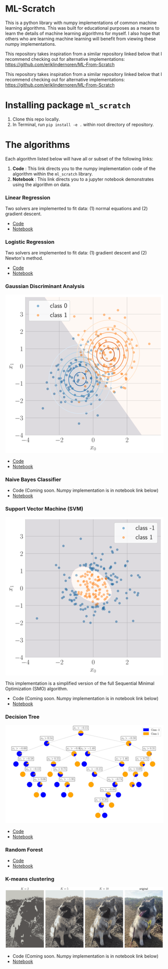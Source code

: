 # ML-Scratch

This is a python library with numpy implementations of common machine learning algorithms. This was built for educational purposes as a means to learn the details of machine learning algorithms for myself. I also hope that others who are learning machine learning will benefit from viewing these numpy implementations.

This repository takes inspiration from a similar repository linked below that I recommend checking out
for alternative implementations: https://github.com/eriklindernoren/ML-From-Scratch

This repository takes inspiration from a similar repository linked below that I recommend checking out
for alternative implementations: https://github.com/eriklindernoren/ML-From-Scratch

# Installing package `ml_scratch`

1. Clone this repo locally.
2. In Terminal, run `pip install -e .` within root directory of repository.

# The algorithms

Each algorithm listed below will have all or subset of the following links:
1. **Code** : This link directs you to the numpy implementation code of the algorithm within the `ml_scratch` library.
2. **Notebook** : This link directs you to a jupyter notebook demonstrates using the algorithm on data.


### Linear Regression
Two solvers are implemented to fit data: (1) normal equations and (2) gradient descent.
- [Code](https://github.com/cjm715/ml_scratch/blob/master/ml_scratch/LinearRegression.py)
- [Notebook](https://github.com/cjm715/ml_scratch/blob/master/notebooks/LinearRegression.ipynb)


### Logistic Regression
Two solvers are implemented to fit data: (1) gradient descent and (2) Newton's method.
- [Code](https://github.com/cjm715/ml_scratch/blob/master/ml_scratch/LogisticRegression.py)
- [Notebook](https://github.com/cjm715/ml_scratch/blob/master/notebooks/LogisticRegression.ipynb)

### Gaussian Discriminant Analysis
![Alt text](./images/GDA.svg)
- [Code](https://github.com/cjm715/ml_scratch/blob/master/ml_scratch/GDA.py)
- [Notebook](https://github.com/cjm715/ml_scratch/blob/master/notebooks/GDA.ipynb)


### Naive Bayes Classifier
- Code (Coming soon. Numpy implementation is in notebook link below)
- [Notebook](https://github.com/cjm715/ml_scratch/blob/master/notebooks/NaiveBayes.ipynb)

### Support Vector Machine (SVM)
![Alt text](./images/SVM.svg)

This implementation is a simplified version of the full Sequential Minimal Optimization (SMO) algorithm.
- Code (Coming soon. Numpy implementation is in notebook link below)
- [Notebook](https://github.com/cjm715/ml_scratch/blob/master/notebooks/SVM.ipynb)


### Decision Tree
![Alt text](./images/decision_tree.svg)
- [Code](https://github.com/cjm715/ml_scratch/blob/master/ml_scratch/TreeMethods.py)
- [Notebook](https://github.com/cjm715/ml_scratch/blob/master/notebooks/DecisionTree.ipynb)


### Random Forest
- [Code](https://github.com/cjm715/ml_scratch/blob/master/ml_scratch/TreeMethods.py)
- [Notebook](https://github.com/cjm715/ml_scratch/blob/master/notebooks/RandomForest.ipynb)

### K-means clustering
![Alt text](./images/kmeans.png)
- Code (Coming soon. Numpy implementation is in notebook link below)
- [Notebook](https://github.com/cjm715/ml_scratch/blob/master/notebooks/kMeans.ipynb)
